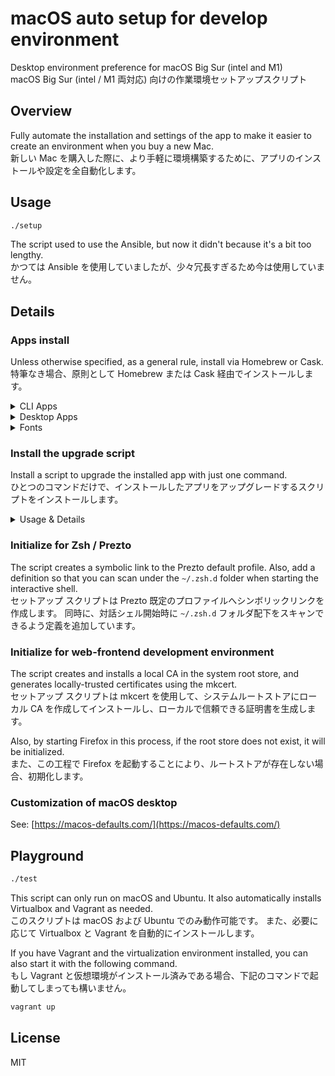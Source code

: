 # macOS auto setup for develop environment

Desktop environment preference for macOS Big Sur (intel and M1)  
macOS Big Sur (intel / M1 両対応) 向けの作業環境セットアップスクリプト

## Overview

Fully automate the installation and settings of the app to make it easier to create an environment when you buy a new Mac.  
新しい Mac を購入した際に、より手軽に環境構築するために、アプリのインストールや設定を全自動化します。

## Usage

```sh
./setup
```

The script used to use the Ansible, but now it didn't because it's a bit too lengthy.  
かつては Ansible を使用していましたが、少々冗長すぎるため今は使用していません。

## Details

### Apps install

Unless otherwise specified, as a general rule, install via Homebrew or Cask.  
特筆なき場合、原則として Homebrew または Cask 経由でインストールします。

<!-- markdownlint-disable MD024 -->
<!-- markdownlint-disable MD033 -->
<details><summary>CLI Apps</summary>

#### Audio &amp; Images

- [FFmpeg](https://www.ffmpeg.org/)
- [ImageMagick](https://imagemagick.org/index.php)
- [libvips](https://libvips.github.io/libvips/)
- [lv2: LADSPA v2](https://lv2plug.in/)

#### Development

- [AnyEnv](https://anyenv.github.io/) (via GitHub)
  - [nodenv](https://github.com/nodenv/nodenv) (via AnyEnv)
    - [Node.js](https://nodejs.org/) (via Nodenv)
      - v12 LTS Erbium
      - v14 LTS Fermium
      - v16
  - plugin: [anyenv-update](https://github.com/znz/anyenv-update) (via GitHub)
- [asdf](http://asdf-vm.com/)
- Command Line Tools for Xcode (via xcode-select CLI)
- [gawk: GNU awk utility](https://www.gnu.org/software/gawk/)
- [GCC: the GNU Compiler Collection](https://gcc.gnu.org)
- [jq](https://stedolan.github.io/jq/)
- [shellcheck](https://www.shellcheck.net)
- [TextQL](https://github.com/dinedal/textql)

#### Documentation

- [Graphviz](https://graphviz.org/)
- [mdp](https://github.com/visit1985/mdp)
- [pandoc](https://pandoc.org/)
- [PlantUML](https://plantuml.com/)
- [wkhtmltopdf](https://wkhtmltopdf.org/)

#### Games

- [SteamCMD](https://developer.valvesoftware.com/wiki/SteamCMD)

#### Files management

- [bat](https://github.com/sharkdp/bat)
- [broot](https://dystroy.org/broot/)
- [exa](https://the.exa.websitef)
- [fzf](https://github.com/junegunn/fzf)
- [p7zip](https://sourceforge.net/projects/p7zip/)
- [rename](http://plasmasturm.org/code/rename/)
- [rsync](https://rsync.samba.org/)

#### Runtime

- [AdoptOpenJDK](https://adoptopenjdk.net/)
- [Microsoft .NET Core Runtime](https://dotnet.microsoft.com/download#macos)

#### Testing

- [Microsoft PICT](https://jaccz.github.io/pairwise/)
- [mkcert](https://mkcert.dev/)
- [Mozilla Network Security Services](https://developer.mozilla.org/en/docs/Mozilla/Projects/NSS)
- [ngrok](https://ngrok.com/)

#### Version control system

- [Apache Subversion](https://subversion.apache.org/)
- [Gist](http://defunkt.io/gist/)
- [Git](https://git-scm.com/)
  - [Git Large File Storage](https://git-lfs.github.com/)
  - [git-delta: A viewer for git and diff output](https://github.com/dandavison/delta)
- [GitHub Hub](https://hub.github.com/)

#### Remote

- [awscli](https://aws.amazon.com/cli/)
- [curl](https://curl.se)
- [GNU wget](https://www.gnu.org/software/wget/)
- [Mosh](https://mosh.org)
- [inetutils: GNU network utilities](https://www.gnu.org/software/inetutils/)

#### Shell

- [Microsoft PowerShell](https://microsoft.com/PowerShell)
- [Prezto](https://github.com/sorin-ionescu/prezto) (via GitHub)
- [The Fuck](https://github.com/nvbn/thefuck)
- [zsh-completions](https://github.com/zsh-users/zsh-completions)

#### Signature

- [GnuPG: The GNU Privacy Guard](https://gnupg.org/)
- [PINEntry for Mac](https://github.com/GPGTools/pinentry)
- [Unbound](https://www.nlnetlabs.nl/projects/unbound/)

#### System

- [Coreutils: GNU Core Utilities](https://www.gnu.org/software/coreutils/coreutils.html)
- [gotop](https://github.com/xxxserxxx/gotop)
- [htop](https://htop.dev)
- [Mackup](https://github.com/lra/mackup)
- [Proctools: pgrep, pkill and pfind for Darwin](http://proctools.sourceforge.net/)

#### Text Browsing

- [cheat](https://github.com/cheat/cheat)
- [links](http://links.twibright.com/)
- [tldr pages](https://tldr.sh)

#### Text editors

- [GNU Nano](https://www.nano-editor.org)
- [Vim](https://www.vim.org/)

#### Virtualizations

- [act](https://github.com/nektos/act)
- [Parallels Virtualization SDK](https://www.parallels.com/products/desktop/download/)
- [Vagrant](https://www.vagrantup.com/)
  - plugins (via Vagrant)
    - [Vagrant AWS Provider](https://github.com/mitchellh/vagrant-aws)
    - [Vagrant Parallels Provider](https://parallels.github.io/vagrant-parallels/)
    - [Vagrant Reload Provisioner](https://github.com/aidanns/vagrant-reload)
    - [vagrant-vbguest](https://github.com/dotless-de/vagrant-vbguest)

#### Others

- [mas-cli](https://github.com/mas-cli/mas)
- [Nyancat CLI](http://nyancat.dakko.us/)

</details>
<!-- markdownlint-enable MD033 -->

<!-- markdownlint-disable MD033 -->
<details><summary>Desktop Apps</summary>

Apps that exist in the Mac App Store are temporarily not installed by this script. It's because the installation is unstable and very slow.  
Mac App Store からインストール可能なアプリは、このスクリプトでは暫定的にインストールしないようにしています。インストールが不安定かつ非常に低速となるためです。

| note | description          |
| :--: | :------------------- |
| `-M` | without M1 Processor |

#### Audios, Videos, and Broadcasting

- [OBS Studio](https://obsproject.com/)
- [Rogue Amoeba Audio Hijack](https://rogueamoeba.com/audiohijack/)
- [Rogue Amoeba Loopback](https://rogueamoeba.com/loopback/)

#### Cloud storages

- [Adobe Creative Cloud](https://www.adobe.com/creativecloud.html)
- [Dropbox](https://www.dropbox.com/)
- [OmniPresence](https://www.omnigroup.com/more)

#### Development

- [Android Studio](https://developer.android.com/studio)
- [Blender](https://www.blender.org/)
- [React Native Debugger](https://github.com/jhen0409/react-native-debugger)
- [Unity Hub](https://unity3d.com/)

#### Devices

- [scrcpy](https://github.com/Genymobile/scrcpy)
- [Canon Satera MF Printer driver](https://cweb.canon.jp/satera/mfp/)
- [Drobo Dashboard](https://www.drobo.com/)
- [Haptic Touch Bar](https://www.haptictouchbar.com/)
- [logicool G Hub](https://gaming.logicool.co.jp/innovation/g-hub.html)
- [Raspberry Pi Imager](https://www.raspberrypi.org/software/)

#### Documents and Office apps

- [Manta](https://getmanta.app)

#### Games

- [Minecraft Java Edition](https://www.minecraft.net/)
- [Steam](https://store.steampowered.com/)
- [Stepmania](https://www.stepmania.com/)

#### Memos and Tasks

- [Boost Note](https://boostnote.io/)
- [Grammarly](https://www.grammarly.com/)
- [Notion](https://www.notion.so/)

#### Messaging and Socials

- [Discord](https://discord.com/)
- [Gitter](https://gitter.im/)
- `(-M)` [Keybase](https://keybase.io/)
  - Keybase app is distributed only M1 Mac in the Mac App Store.
- [Mattermost / with CLI tools](https://mattermost.com/)
- [Microsoft Skype](https://www.skype.com/)
- [Zoom](https://zoom.us/)

#### Remote

- [Real VNC Viewer](https://www.realvnc.com/connect/download/viewer/)
- [TeamViewer](https://www.teamviewer.com/)

#### Terminal

- [term](https://github.com/liyanage/macosx-shell-scripts/blob/master/term)
- [terminal-notifier](https://github.com/julienXX/terminal-notifier)

#### Text editors

- [GitHub Atom Editor](https://atom.io/)
- [Sublime Text](https://www.sublimetext.com/)
- [Visual Studio Code](https://code.visualstudio.com/)

#### Virtualizations

- [Docker Desktop](https://www.docker.com/products/docker-desktop)
- [Parallels Desktop](https://www.parallels.com/)
- `(-M)` [Oracle VM Virtualbox + Extension Pack](https://www.virtualbox.org/)

#### Web browsers

- [Google Chrome](https://www.google.com/chrome/)
- [Chromium](https://www.chromium.org/Home)
- [Mozilla Firefox ESR](https://www.mozilla.org/firefox/)

</details>
<!-- markdownlint-enable MD033 -->

<!-- markdownlint-disable MD033 -->
<details><summary>Fonts</summary>

- [白源: HackGen Nerd](https://github.com/yuru7/HackGen)
- [IBM Plex](https://www.ibm.com/plex/)
- [Lato](https://fonts.google.com/specimen/Lato)
- [Meslo LG](https://github.com/andreberg/Meslo-Font)

</details>
<!-- markdownlint-enable MD033 -->
<!-- markdownlint-enable MD024 -->

### Install the upgrade script

Install a script to upgrade the installed app with just one command.  
ひとつのコマンドだけで、インストールしたアプリをアップグレードするスクリプトをインストールします。

<!-- markdownlint-disable MD024 -->
<!-- markdownlint-disable MD033 -->
<details><summary>Usage & Details</summary>

```sh
~/bin/update
```

- Upgrade the apps installed via the Homebrew
- Upgrade the plugins of Vagrant
- Upgrade the Docker images
- Upgrade the Prezto
- Upgrade the Anyenv / Nodenv / Node.js

</details>
<!-- markdownlint-enable MD033 -->
<!-- markdownlint-enable MD024 -->

### Initialize for Zsh / Prezto

The script creates a symbolic link to the Prezto default profile.
Also, add a definition so that you can scan under the `~/.zsh.d` folder when starting the interactive shell.  
セットアップ スクリプトは Prezto 既定のプロファイルへシンボリックリンクを作成します。
同時に、対話シェル開始時に `~/.zsh.d` フォルダ配下をスキャンできるよう定義を追加しています。

### Initialize for web-frontend development environment

The script creates and installs a local CA in the system root store, and generates locally-trusted certificates using the mkcert.  
セットアップ スクリプトは mkcert を使用して、システムルートストアにローカル CA を作成してインストールし、ローカルで信頼できる証明書を生成します。

Also, by starting Firefox in this process, if the root store does not exist, it will be initialized.  
また、この工程で Firefox を起動することにより、ルートストアが存在しない場合、初期化します。

### Customization of macOS desktop

See: [https://macos-defaults.com/](https://macos-defaults.com/)

## Playground

```sh
./test
```

This script can only run on macOS and Ubuntu.
It also automatically installs Virtualbox and Vagrant as needed.  
このスクリプトは macOS および Ubuntu でのみ動作可能です。
また、必要に応じて Virtualbox と Vagrant を自動的にインストールします。

If you have Vagrant and the virtualization environment installed, you can also start it with the following command.  
もし Vagrant と仮想環境がインストール済みである場合、下記のコマンドで起動してしまっても構いません。

```sh
vagrant up
```

## License

MIT
